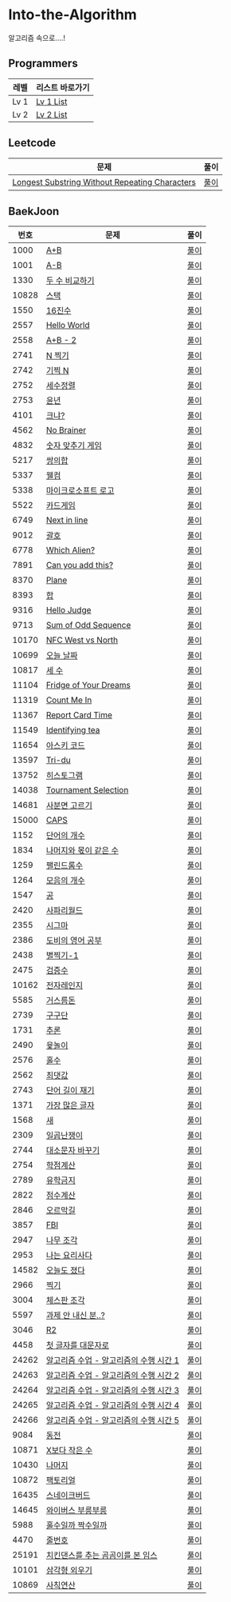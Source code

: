 # Into-the-Algorithm
알고리즘 속으로....!

## Programmers
|레벨|리스트 바로가기|
|---|---|
|Lv 1|[Lv 1 List](https://github.com/Jeeehee/Into-the-Algorithm/blob/main/Into-the-Algorithm/Into-the-Algorithm/Programmers/Lv1.md)|
|Lv 2|[Lv 2 List](https://github.com/Jeeehee/Into-the-Algorithm/blob/main/Into-the-Algorithm/Into-the-Algorithm/Programmers/Lv2.md)|


## Leetcode

|문제|풀이|
|---|---|
|[Longest Substring Without Repeating Characters](https://leetcode.com/problems/longest-substring-without-repeating-characters/)|[풀이](https://github.com/Jeeehee/Into-the-Algorithm/blob/main/Into-the-Algorithm/Into-the-Algorithm/Leetcode/LongestSubstringWithoutRepeatingCharacters.swift)|

## BaekJoon

|번호|문제|풀이|
|---|---|---|
|1000|[A+B](https://www.acmicpc.net/problem/1000)|[풀이](https://github.com/Jeeehee/Into-the-Algorithm/blob/main/Into-the-Algorithm/Into-the-Algorithm/BaekJoon/1000.swift)|
|1001|[A-B](https://www.acmicpc.net/problem/1001)|[풀이](https://github.com/Jeeehee/Into-the-Algorithm/blob/main/Into-the-Algorithm/Into-the-Algorithm/BaekJoon/1001.swift)|
|1330|[두 수 비교하기](https://www.acmicpc.net/problem/1330)|[풀이](https://github.com/Jeeehee/Into-the-Algorithm/blob/main/Into-the-Algorithm/Into-the-Algorithm/BaekJoon/1330.swift)|
|10828|[스택](https://www.acmicpc.net/problem/10828)|[풀이](https://github.com/Jeeehee/Into-the-Algorithm/blob/main/Into-the-Algorithm/Into-the-Algorithm/BaekJoon/10828.swift)|
|1550|[16진수](https://www.acmicpc.net/problem/1550)|[풀이](https://github.com/Jeeehee/Into-the-Algorithm/blob/main/Into-the-Algorithm/Into-the-Algorithm/BaekJoon/1550.swift)|
|2557|[Hello World](https://www.acmicpc.net/problem/2557)|[풀이](https://github.com/Jeeehee/Into-the-Algorithm/blob/main/Into-the-Algorithm/Into-the-Algorithm/BaekJoon/2557.swift)|
|2558|[A+B - 2](https://www.acmicpc.net/problem/2558)|[풀이](https://github.com/Jeeehee/Into-the-Algorithm/blob/main/Into-the-Algorithm/Into-the-Algorithm/BaekJoon/2558.swift)|
|2741|[N 찍기](https://www.acmicpc.net/problem/2741)|[풀이](https://github.com/Jeeehee/Into-the-Algorithm/blob/main/Into-the-Algorithm/Into-the-Algorithm/BaekJoon/2741.swift)|
|2742|[기찍 N](https://www.acmicpc.net/problem/2742)|[풀이](https://github.com/Jeeehee/Into-the-Algorithm/blob/main/Into-the-Algorithm/Into-the-Algorithm/BaekJoon/2742.swift)|
|2752|[세수정렬](https://www.acmicpc.net/problem/2752)|[풀이](https://github.com/Jeeehee/Into-the-Algorithm/blob/main/Into-the-Algorithm/Into-the-Algorithm/BaekJoon/2752.swift)|
|2753|[윤년](https://www.acmicpc.net/problem/2753)|[풀이](https://github.com/Jeeehee/Into-the-Algorithm/blob/main/Into-the-Algorithm/Into-the-Algorithm/BaekJoon/2753.swift)|
|4101|[크냐?](https://www.acmicpc.net/problem/4101)|[풀이](https://github.com/Jeeehee/Into-the-Algorithm/blob/main/Into-the-Algorithm/Into-the-Algorithm/BaekJoon/4101.swift)|
|4562|[No Brainer](https://www.acmicpc.net/problem/4562)|[풀이](https://github.com/Jeeehee/Into-the-Algorithm/blob/main/Into-the-Algorithm/Into-the-Algorithm/BaekJoon/4562.swift)|
|4832|[숫자 맞추기 게임](https://www.acmicpc.net/problem/4892)|[풀이](https://github.com/Jeeehee/Into-the-Algorithm/blob/main/Into-the-Algorithm/Into-the-Algorithm/BaekJoon/4892.swift)|
|5217|[쌍의합](https://www.acmicpc.net/problem/5217)|[풀이](https://github.com/Jeeehee/Into-the-Algorithm/blob/main/Into-the-Algorithm/Into-the-Algorithm/BaekJoon/5217.swift)|
|5337|[웰컴](https://www.acmicpc.net/problem/5337)|[풀이](https://github.com/Jeeehee/Into-the-Algorithm/blob/main/Into-the-Algorithm/Into-the-Algorithm/BaekJoon/5337.swift)|
|5338|[마이크로소프트 로고](https://www.acmicpc.net/problem/5338)|[풀이](https://github.com/Jeeehee/Into-the-Algorithm/blob/main/Into-the-Algorithm/Into-the-Algorithm/BaekJoon/5338.swift)|
|5522|[카드게임](https://www.acmicpc.net/problem/5522)|[풀이](https://github.com/Jeeehee/Into-the-Algorithm/blob/main/Into-the-Algorithm/Into-the-Algorithm/BaekJoon/5522.swift)|
|6749|[Next in line](https://www.acmicpc.net/problem/6749)|[풀이](https://github.com/Jeeehee/Into-the-Algorithm/blob/main/Into-the-Algorithm/Into-the-Algorithm/BaekJoon/6749.swift)|
|9012|[괄호](https://www.acmicpc.net/problem/9012)|[풀이](https://github.com/Jeeehee/Into-the-Algorithm/blob/main/Into-the-Algorithm/Into-the-Algorithm/BaekJoon/9012.swift)|
|6778|[Which Alien?](https://www.acmicpc.net/problem/6778)|[풀이](https://github.com/Jeeehee/Into-the-Algorithm/blob/main/Into-the-Algorithm/Into-the-Algorithm/BaekJoon/6778.swift)|
|7891|[Can you add this?](https://www.acmicpc.net/problem/7891)|[풀이](https://github.com/Jeeehee/Into-the-Algorithm/blob/main/Into-the-Algorithm/Into-the-Algorithm/BaekJoon/7891.swift)|
|8370|[Plane](https://www.acmicpc.net/problem/8370)|[풀이](https://github.com/Jeeehee/Into-the-Algorithm/blob/main/Into-the-Algorithm/Into-the-Algorithm/BaekJoon/8370.swift)|
|8393|[합](https://www.acmicpc.net/problem/8393)|[풀이](https://github.com/Jeeehee/Into-the-Algorithm/blob/main/Into-the-Algorithm/Into-the-Algorithm/BaekJoon/8393.swift)|
|9316|[Hello Judge](https://www.acmicpc.net/problem/9316)|[풀이](https://github.com/Jeeehee/Into-the-Algorithm/blob/main/Into-the-Algorithm/Into-the-Algorithm/BaekJoon/9316.swift)|
|9713|[Sum of Odd Sequence](https://www.acmicpc.net/problem/9713)|[풀이](https://github.com/Jeeehee/Into-the-Algorithm/blob/main/Into-the-Algorithm/Into-the-Algorithm/BaekJoon/9713.swift)|
|10170|[NFC West vs North](https://www.acmicpc.net/problem/10170)|[풀이](https://github.com/Jeeehee/Into-the-Algorithm/blob/main/Into-the-Algorithm/Into-the-Algorithm/BaekJoon/10170.swift)|
|10699|[오늘 날짜](https://www.acmicpc.net/problem/10699)|[풀이](https://github.com/Jeeehee/Into-the-Algorithm/blob/main/Into-the-Algorithm/Into-the-Algorithm/BaekJoon/10699.swift)|
|10817|[세 수](https://www.acmicpc.net/problem/10817)|[풀이](https://github.com/Jeeehee/Into-the-Algorithm/blob/main/Into-the-Algorithm/Into-the-Algorithm/BaekJoon/10817.swift)|
|11104|[Fridge of Your Dreams](https://www.acmicpc.net/problem/11104)|[풀이](https://github.com/Jeeehee/Into-the-Algorithm/blob/main/Into-the-Algorithm/Into-the-Algorithm/BaekJoon/11104.swift)|
|11319|[Count Me In](https://www.acmicpc.net/problem/11319)|[풀이](https://github.com/Jeeehee/Into-the-Algorithm/blob/main/Into-the-Algorithm/Into-the-Algorithm/BaekJoon/11319.swift)|
|11367|[Report Card Time](https://www.acmicpc.net/problem/11367)|[풀이](https://github.com/Jeeehee/Into-the-Algorithm/blob/main/Into-the-Algorithm/Into-the-Algorithm/BaekJoon/11367.swift)|
|11549|[Identifying tea](https://www.acmicpc.net/problem/11549)|[풀이](https://github.com/Jeeehee/Into-the-Algorithm/blob/main/Into-the-Algorithm/Into-the-Algorithm/BaekJoon/11549.swift)|
|11654|[아스키 코드](https://www.acmicpc.net/problem/11654)|[풀이](https://github.com/Jeeehee/Into-the-Algorithm/blob/main/Into-the-Algorithm/Into-the-Algorithm/BaekJoon/11654.swift)|
|13597|[Tri-du](https://www.acmicpc.net/problem/13597)|[풀이](https://github.com/Jeeehee/Into-the-Algorithm/blob/main/Into-the-Algorithm/Into-the-Algorithm/BaekJoon/13597.swift)|
|13752|[히스토그램](https://www.acmicpc.net/problem/13752)|[풀이](https://github.com/Jeeehee/Into-the-Algorithm/blob/main/Into-the-Algorithm/Into-the-Algorithm/BaekJoon/13752.swift)|
|14038|[Tournament Selection](https://www.acmicpc.net/problem/14038)|[풀이](https://github.com/Jeeehee/Into-the-Algorithm/blob/main/Into-the-Algorithm/Into-the-Algorithm/BaekJoon/14038.swift)|
|14681|[사분면 고르기](https://www.acmicpc.net/problem/14681)|[풀이](https://github.com/Jeeehee/Into-the-Algorithm/blob/main/Into-the-Algorithm/Into-the-Algorithm/BaekJoon/14681.swift)|
|15000|[CAPS](https://www.acmicpc.net/problem/15000)|[풀이](https://github.com/Jeeehee/Into-the-Algorithm/blob/main/Into-the-Algorithm/Into-the-Algorithm/BaekJoon/15000.swift)|
|1152|[단어의 개수](https://www.acmicpc.net/problem/1152)|[풀이](https://github.com/Jeeehee/Into-the-Algorithm/blob/main/Into-the-Algorithm/Into-the-Algorithm/BaekJoon/1152.swift)|
|1834|[나머지와 몫이 같은 수](https://www.acmicpc.net/problem/1834)|[풀이](https://github.com/Jeeehee/Into-the-Algorithm/blob/main/Into-the-Algorithm/Into-the-Algorithm/BaekJoon/1834.swift)|
|1259|[팰린드롬수](https://www.acmicpc.net/problem/1259)|[풀이](https://github.com/Jeeehee/Into-the-Algorithm/blob/main/Into-the-Algorithm/Into-the-Algorithm/BaekJoon/1259.swift)|
|1264|[모음의 개수](https://www.acmicpc.net/problem/1264)|[풀이](https://github.com/Jeeehee/Into-the-Algorithm/blob/main/Into-the-Algorithm/Into-the-Algorithm/BaekJoon/1264.swift)|
|1547|[공](https://www.acmicpc.net/problem/1547)|[풀이](https://github.com/Jeeehee/Into-the-Algorithm/blob/main/Into-the-Algorithm/Into-the-Algorithm/BaekJoon/1547.swift)|
|2420|[사파리월드](https://www.acmicpc.net/problem/2420)|[풀이](https://github.com/Jeeehee/Into-the-Algorithm/blob/main/Into-the-Algorithm/Into-the-Algorithm/BaekJoon/2420.swift)|
|2355|[시그마](https://www.acmicpc.net/problem/2355)|[풀이](https://github.com/Jeeehee/Into-the-Algorithm/blob/main/Into-the-Algorithm/Into-the-Algorithm/BaekJoon/2355.swift)|
|2386|[도비의 영어 공부](https://www.acmicpc.net/problem/2386)|[풀이](https://github.com/Jeeehee/Into-the-Algorithm/blob/main/Into-the-Algorithm/Into-the-Algorithm/BaekJoon/2386.swift)|
|2438|[별찍기-1](https://www.acmicpc.net/problem/2438)|[풀이](https://github.com/Jeeehee/Into-the-Algorithm/blob/main/Into-the-Algorithm/Into-the-Algorithm/BaekJoon/2438.swift)|
|2475|[검증수](https://www.acmicpc.net/problem/2475)|[풀이](https://github.com/Jeeehee/Into-the-Algorithm/blob/main/Into-the-Algorithm/Into-the-Algorithm/BaekJoon/2475.swift)|
|10162|[전자레인지](https://www.acmicpc.net/problem/10162)|[풀이](https://github.com/Jeeehee/Into-the-Algorithm/blob/main/Into-the-Algorithm/Into-the-Algorithm/BaekJoon/10162.swift)|
|5585|[거스름돈](https://www.acmicpc.net/problem/5585)|[풀이](https://github.com/Jeeehee/Into-the-Algorithm/blob/main/Into-the-Algorithm/Into-the-Algorithm/BaekJoon/5585.swift)|
|2739|[구구단](https://www.acmicpc.net/problem/2739)|[풀이](https://github.com/Jeeehee/Into-the-Algorithm/blob/main/Into-the-Algorithm/Into-the-Algorithm/BaekJoon/2739.swift)|
|1731|[추론](https://www.acmicpc.net/problem/1731)|[풀이](https://github.com/Jeeehee/Into-the-Algorithm/blob/main/Into-the-Algorithm/Into-the-Algorithm/BaekJoon/1731.swift)|
|2490|[윷놀이](https://www.acmicpc.net/problem/2490)|[풀이](https://github.com/Jeeehee/Into-the-Algorithm/blob/main/Into-the-Algorithm/Into-the-Algorithm/BaekJoon/2490.swift)|
|2576|[홀수](https://www.acmicpc.net/problem/2576)|[풀이](https://github.com/Jeeehee/Into-the-Algorithm/blob/main/Into-the-Algorithm/Into-the-Algorithm/BaekJoon/2576.swift)|
|2562|[최댓값](https://www.acmicpc.net/problem/2562)|[풀이](https://github.com/Jeeehee/Into-the-Algorithm/blob/main/Into-the-Algorithm/Into-the-Algorithm/BaekJoon/2562.swift)|
|2743|[단어 길이 재기](https://www.acmicpc.net/problem/2743)|[풀이](https://github.com/Jeeehee/Into-the-Algorithm/blob/main/Into-the-Algorithm/Into-the-Algorithm/BaekJoon/2743.swift)|
|1371|[가장 많은 글자](https://www.acmicpc.net/problem/1371)|[풀이](https://github.com/Jeeehee/Into-the-Algorithm/blob/main/Into-the-Algorithm/Into-the-Algorithm/BaekJoon/1371.swift)|
|1568|[새](https://www.acmicpc.net/problem/1568)|[풀이](https://github.com/Jeeehee/Into-the-Algorithm/blob/main/Into-the-Algorithm/Into-the-Algorithm/BaekJoon/1568.swift)|
|2309|[일곱난쟁이](https://www.acmicpc.net/problem/2309)|[풀이](https://github.com/Jeeehee/Into-the-Algorithm/blob/main/Into-the-Algorithm/Into-the-Algorithm/BaekJoon/2309.swift)|
|2744|[대소문자 바꾸기](https://www.acmicpc.net/problem/2744)|[풀이](https://github.com/Jeeehee/Into-the-Algorithm/blob/main/Into-the-Algorithm/Into-the-Algorithm/BaekJoon/2744.swift)|
|2754|[학점계산](https://www.acmicpc.net/problem/2754)|[풀이](https://github.com/Jeeehee/Into-the-Algorithm/blob/main/Into-the-Algorithm/Into-the-Algorithm/BaekJoon/2754.swift)|
|2789|[유학금지](https://www.acmicpc.net/problem/2789)|[풀이](https://github.com/Jeeehee/Into-the-Algorithm/blob/main/Into-the-Algorithm/Into-the-Algorithm/BaekJoon/2789.swift)|
|2822|[점수계산](https://www.acmicpc.net/problem/2822)|[풀이](https://github.com/Jeeehee/Into-the-Algorithm/blob/main/Into-the-Algorithm/Into-the-Algorithm/BaekJoon/2822.swift)|
|2846|[오르막길](https://www.acmicpc.net/problem/2846)|[풀이](https://github.com/Jeeehee/Into-the-Algorithm/blob/main/Into-the-Algorithm/Into-the-Algorithm/BaekJoon/2846.swift)|
|3857|[FBI](https://www.acmicpc.net/problem/2857)|[풀이](https://github.com/Jeeehee/Into-the-Algorithm/blob/main/Into-the-Algorithm/Into-the-Algorithm/BaekJoon/2857.swift)|
|2947|[나무 조각](https://www.acmicpc.net/problem/2947)|[풀이](https://github.com/Jeeehee/Into-the-Algorithm/blob/main/Into-the-Algorithm/Into-the-Algorithm/BaekJoon/2947.swift)|
|2953|[나는 요리사다](https://www.acmicpc.net/problem/2953)|[풀이](https://github.com/Jeeehee/Into-the-Algorithm/blob/main/Into-the-Algorithm/Into-the-Algorithm/BaekJoon/2953.swift)|
|14582|[오늘도 졌다](https://www.acmicpc.net/problem/14582)|[풀이](https://github.com/Jeeehee/Into-the-Algorithm/blob/main/Into-the-Algorithm/Into-the-Algorithm/BaekJoon/14582.swift)|
|2966|[찍기](https://www.acmicpc.net/problem/2966)|[풀이](https://github.com/Jeeehee/Into-the-Algorithm/blob/main/Into-the-Algorithm/Into-the-Algorithm/BaekJoon/2966.swift)|
|3004|[체스판 조각](https://www.acmicpc.net/problem/3004)|[풀이](https://github.com/Jeeehee/Into-the-Algorithm/blob/main/Into-the-Algorithm/Into-the-Algorithm/BaekJoon/3004.swift)|
|5597|[과제 안 내신 분..?](https://www.acmicpc.net/problem/5597)|[풀이](https://github.com/Jeeehee/Into-the-Algorithm/blob/main/Into-the-Algorithm/Into-the-Algorithm/BaekJoon/5597.swift)|
|3046|[R2](https://www.acmicpc.net/problem/3046)|[풀이](https://github.com/Jeeehee/Into-the-Algorithm/blob/main/Into-the-Algorithm/Into-the-Algorithm/BaekJoon/3046.swift)|
|4458|[첫 글자를 대문자로](https://www.acmicpc.net/problem/4458)|[풀이](https://github.com/Jeeehee/Into-the-Algorithm/blob/main/Into-the-Algorithm/Into-the-Algorithm/BaekJoon/4458.swift)|
|24262|[알고리즘 수업 - 알고리즘의 수행 시간 1](https://www.acmicpc.net/problem/24262)|[풀이](https://github.com/Jeeehee/Into-the-Algorithm/blob/main/Into-the-Algorithm/Into-the-Algorithm/BaekJoon/24262.swift)|
|24263|[알고리즘 수업 - 알고리즘의 수행 시간 2](https://www.acmicpc.net/problem/24263)|[풀이](https://github.com/Jeeehee/Into-the-Algorithm/blob/main/Into-the-Algorithm/Into-the-Algorithm/BaekJoon/24263.swift)|
|24264|[알고리즘 수업 - 알고리즘의 수행 시간 3](https://www.acmicpc.net/problem/24264)|[풀이](https://github.com/Jeeehee/Into-the-Algorithm/blob/main/Into-the-Algorithm/Into-the-Algorithm/BaekJoon/24264.swift)|
|24265|[알고리즘 수업 - 알고리즘의 수행 시간 4](https://www.acmicpc.net/problem/24265)|[풀이](https://github.com/Jeeehee/Into-the-Algorithm/blob/main/Into-the-Algorithm/Into-the-Algorithm/BaekJoon/24265.swift)|
|24266|[알고리즘 수업 - 알고리즘의 수행 시간 5](https://www.acmicpc.net/problem/24266)|[풀이](https://github.com/Jeeehee/Into-the-Algorithm/blob/main/Into-the-Algorithm/Into-the-Algorithm/BaekJoon/24266.swift)|
|9084|[동전](https://www.acmicpc.net/problem/9084)|[풀이](https://github.com/Jeeehee/Into-the-Algorithm/blob/main/Into-the-Algorithm/Into-the-Algorithm/BaekJoon/9084.swift)|
|10871|[X보다 작은 수](https://www.acmicpc.net/problem/10871)|[풀이](https://github.com/Jeeehee/Into-the-Algorithm/blob/main/Into-the-Algorithm/Into-the-Algorithm/BaekJoon/10871.swift)|
|10430|[나머지](https://www.acmicpc.net/problem/10430)|[풀이](https://github.com/Jeeehee/Into-the-Algorithm/blob/main/Into-the-Algorithm/Into-the-Algorithm/BaekJoon/10430.swift)|
|10872|[팩토리얼](https://www.acmicpc.net/problem/10872)|[풀이](https://github.com/Jeeehee/Into-the-Algorithm/blob/main/Into-the-Algorithm/Into-the-Algorithm/BaekJoon/10872.swift)|
|16435|[스네이크버드](https://www.acmicpc.net/problem/16435)|[풀이](https://github.com/Jeeehee/Into-the-Algorithm/blob/main/Into-the-Algorithm/Into-the-Algorithm/BaekJoon/16435.swift)|
|14645|[와이버스 부릉부릉](https://www.acmicpc.net/problem/14645)|[풀이](https://github.com/Jeeehee/Into-the-Algorithm/blob/main/Into-the-Algorithm/Into-the-Algorithm/BaekJoon/14645.swift)|
|5988|[홀수일까 짝수일까](https://www.acmicpc.net/problem/5988)|[풀이](https://github.com/Jeeehee/Into-the-Algorithm/blob/main/Into-the-Algorithm/Into-the-Algorithm/BaekJoon/5988.swift)|
|4470|[줄번호](https://www.acmicpc.net/problem/4470)|[풀이](https://github.com/Jeeehee/Into-the-Algorithm/blob/main/Into-the-Algorithm/Into-the-Algorithm/BaekJoon/4470.swift)|
|25191|[치킨댄스를 추는 곰곰이를 본 임스](https://www.acmicpc.net/problem/25191)|[풀이](https://github.com/Jeeehee/Into-the-Algorithm/blob/main/Into-the-Algorithm/Into-the-Algorithm/BaekJoon/25191.swift)|
|10101|[삼각형 외우기](https://www.acmicpc.net/problem/10101)|[풀이](https://github.com/Jeeehee/Into-the-Algorithm/blob/main/Into-the-Algorithm/Into-the-Algorithm/BaekJoon/10101.swift)|
|10869|[사칙연산](https://www.acmicpc.net/problem/10869)|[풀이](https://github.com/Jeeehee/Into-the-Algorithm/blob/main/Into-the-Algorithm/Into-the-Algorithm/BaekJoon/10869.swift)|
